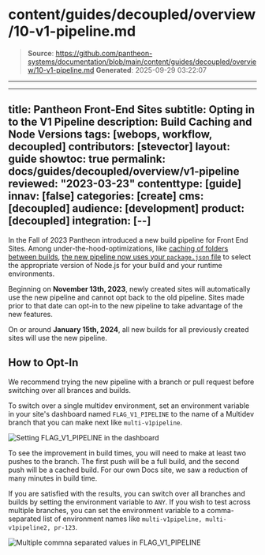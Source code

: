 # content/guides/decoupled/overview/10-v1-pipeline.md

> **Source**: https://github.com/pantheon-systems/documentation/blob/main/content/guides/decoupled/overview/10-v1-pipeline.md
> **Generated**: 2025-09-29 03:22:07

---

---
title: Pantheon Front-End Sites
subtitle: Opting in to the V1 Pipeline
description: Build Caching and Node Versions
tags: [webops, workflow, decoupled]
contributors: [stevector]
layout: guide
showtoc: true
permalink: docs/guides/decoupled/overview/v1-pipeline
reviewed: "2023-03-23"
contenttype: [guide]
innav: [false]
categories: [create]
cms: [decoupled]
audience: [development]
product: [decoupled]
integration: [--]
---

In the Fall of 2023 Pantheon introduced a new build pipeline for Front End Sites.
Among under-the-hood-optimizations, like [caching of folders between builds](/guides/decoupled/overview/manage-settings#build-cache), [the new pipeline now uses your `package.json` file](/guides/decoupled/overview/manage-settings#nodejs-version) to select the appropriate version of Node.js for your build and your runtime environments.

Beginning on **November 13th, 2023**, newly created sites will automatically use the new pipeline and cannot opt back to the old pipeline. Sites made prior to that date can opt-in to the new pipeline to take advantage of the new features.

On or around **January 15th, 2024**, all new builds for all previously created sites will use the new pipeline.

## How to Opt-In

We recommend trying the new pipeline with a branch or pull request before switching over all brances and builds.

To switch over a single multidev environment, set an environment variable in your site's dashboard named `FLAG_V1_PIPELINE` to the name of a Multidev branch that you can make next like `multi-v1pipeline`.

![Setting FLAG_V1_PIPELINE in the dashboard](../../../../images/decoupled/v1-flag.png)

To see the improvement in build times, you will need to make at least two pushes to the branch.
The first push will be a full build, and the second push will be a cached build.
For our own Docs site, we saw a reduction of many minutes in build time.

If you are satisfied with the results, you can switch over all branches and builds by setting the environment variable to `ANY`. If you wish to test across multiple branches, you can set the environment variable to a comma-separated list of environment names like `multi-v1pipeline, multi-v1pipeline2, pr-123`.

![Multiple commna separated values in FLAG_V1_PIPELINE](../../../../images/decoupled/v1-flag-comma.png)
